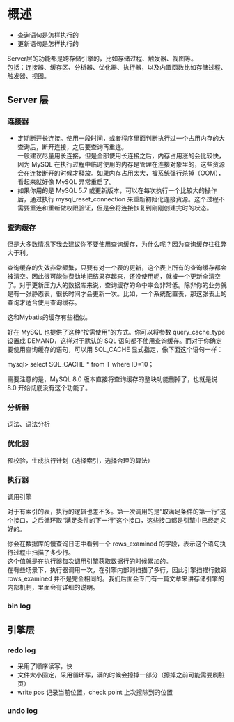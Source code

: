 # 概述

- 查询语句是怎样执行的
- 更新语句是怎样执行的

Server层的功能都是跨存储引擎的，比如存储过程、触发器、视图等。  
包括：连接器、缓存区、分析器、优化器、执行器，以及内置函数比如存储过程、触发器、视图。  

## Server 层

### 连接器

- 定期断开长连接。使用一段时间，或者程序里面判断执行过一个占用内存的大查询后，断开连接，之后要查询再重连。  
  一般建议尽量用长连接，但是全部使用长连接之后，内存占用涨的会比较快，因为 MySQL 在执行过程中临时使用的内存是管理在连接对象里的，这些资源会在连接断开的时候才释放。如果内存占用太大，被系统强行杀掉（OOM），看起来就好像 MySQL 异常重启了。  
- 如果你用的是 MySQL 5.7 或更新版本，可以在每次执行一个比较大的操作后，通过执行 mysql_reset_connection 来重新初始化连接资源。这个过程不需要重连和重新做权限验证，但是会将连接恢复到刚刚创建完时的状态。  

### 查询缓存

但是大多数情况下我会建议你不要使用查询缓存，为什么呢？因为查询缓存往往弊大于利。  

查询缓存的失效非常频繁，只要有对一个表的更新，这个表上所有的查询缓存都会被清空。因此很可能你费劲地把结果存起来，还没使用呢，就被一个更新全清空了。对于更新压力大的数据库来说，查询缓存的命中率会非常低。除非你的业务就是有一张静态表，很长时间才会更新一次。比如，一个系统配置表，那这张表上的查询才适合使用查询缓存。

这和Mybatis的缓存有些相似。  

好在 MySQL 也提供了这种“按需使用”的方式。你可以将参数 query_cache_type 设置成 DEMAND，这样对于默认的 SQL 语句都不使用查询缓存。而对于你确定要使用查询缓存的语句，可以用 SQL_CACHE 显式指定，像下面这个语句一样：

mysql> select SQL_CACHE * from T where ID=10；

需要注意的是，MySQL 8.0 版本直接将查询缓存的整块功能删掉了，也就是说 8.0 开始彻底没有这个功能了。

### 分析器

词法、语法分析

### 优化器

预校验，生成执行计划（选择索引，选择合理的算法）

### 执行器

调用引擎  

对于有索引的表，执行的逻辑也差不多。第一次调用的是“取满足条件的第一行”这个接口，之后循环取“满足条件的下一行”这个接口，这些接口都是引擎中已经定义好的。  

你会在数据库的慢查询日志中看到一个 rows_examined 的字段，表示这个语句执行过程中扫描了多少行。  
这个值就是在执行器每次调用引擎获取数据行的时候累加的。  
在有些场景下，执行器调用一次，在引擎内部则扫描了多行，因此引擎扫描行数跟 rows_examined 并不是完全相同的。我们后面会专门有一篇文章来讲存储引擎的内部机制，里面会有详细的说明。  

### bin log



## 引擎层

### redo log

- 采用了顺序读写，快  
- 文件大小固定，采用循环写，满的时候会擦掉一部分（擦掉之前可能需要刷脏页）  
- write pos 记录当前位置，check point 上次擦除到的位置  

### undo log

